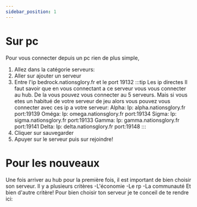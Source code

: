 ```yaml
---
sidebar_position: 1
---
```


# Sur pc

Pour vous connecter depuis un pc rien de plus simple,

1. Allez dans la catégorie serveurs:
2. Aller sur ajouter un serveur
3. Entre l'ip bedrock.nationsglory.fr et le port 19132 
:::tip Les ip directes
Il faut savoir que en vous connectant a ce serveur vous vous connecter au hub. De la vous pouvez vous connecter au 5 serveurs. Mais si vous etes un habitué de votre serveur de jeu alors vous pouvez vous connecter avec ces ip a votre serveur:
Alpha: Ip: alpha.nationsglory.fr port:19139
Oméga: Ip: omega.nationsglory.fr port:19134
Sigma: Ip: sigma.nationsglory.fr port:19133
Gamma: Ip: gamma.nationsglory.fr port:19141
Delta: Ip: delta.nationsglory.fr port:19148
:::
4. Cliquer sur sauvegarder
5. Apuyer sur le serveur puis sur rejoindre!

# Pour les nouveaux

Une fois arriver au hub pour la première fois, il est important de  bien choisir son serveur. Il y a plusieurs critères
-L'économie
-Le rp
-La communauté
Et bien d'autre critère!
Pour bien choisir ton serveur je te conceil de te rendre ici: 


